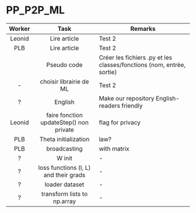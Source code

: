 # PP_P2P_ML

|      Worker      |     Task               | Remarks                                                                                                                                    |
| :------------: | :-----------------------: | ----------------------------------------------------------------------------------------------------------------------------------------- |
|  Leonid   |     Lire article                | Test 2
|  PLB   |     Lire article                | Test 2
|     |     Pseudo code              | Créer les fichiers .py et les classes/fonctions (nom, entrèe, sortie)
|  -   |     choisir librairie de ML              | Test 2
| ? | English | Make our repository English-readers friendly
| Leonid | faire fonction updateStep() non private | flag for privacy
| PLB | Theta initialization | law?
| PLB | broadcasting | with matrix
| ? | W init | -
| ? | loss functions (l, L) and their grads | -
| ? | loader dataset | -
| ? | transform lists to np.array | -
